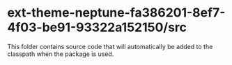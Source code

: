 # ext-theme-neptune-fa386201-8ef7-4f03-be91-93322a152150/src

This folder contains source code that will automatically be added to the classpath when
the package is used.
